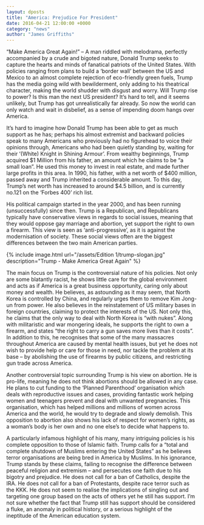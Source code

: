 ```yaml
---
layout: dposts
title: "America: Prejudice For President"
date: 2016-04-21 12:00:00 +0000
category: "news"
author: "James Griffiths"
---
```

“Make America Great Again!” – A man riddled with melodrama, perfectly accompanied by a crude and bigoted nature, Donald Trump seeks to capture the hearts and minds of fanatical patriots of the United States. With policies ranging from plans to build a ‘border wall’ between the US and Mexico to an almost complete rejection of eco-friendly green fuels, Trump has the media going wild with bewilderment, only adding to his theatrical character, making the world  shudder with disgust and worry. Will Trump rise to power? Is this man the next US president? It’s hard to tell, and it seems unlikely, but Trump has got unrealistically far already. So now the world can only watch and wait in disbelief, as a sense of impending doom hangs over America. 

It’s hard to imagine how Donald Trump has been able to get as much support as he has; perhaps his almost extremist and backward policies speak to many Americans who previously had no figurehead to voice their opinions through, Americans who had been quietly standing by, waiting for their ‘(White) Knight in Shining Armour’. From wealthy beginnings, Trump acquired $1 Million from his father, an amount which he claims to be “a small loan”. He used this money to invest in real estate, and made further large profits in this area. In 1990, his father, with a net worth of $400 million, passed away and Trump inherited a considerable amount. To this day, Trump’s net worth has increased to around $4.5 billion, and is currently no.121 on the ‘Forbes 400’ rich list. 

His political campaign started in the year 2000, and has been running (unsuccessfully) since then. Trump is a Republican, and Republicans typically have conservative views in regards to social issues, meaning that they would oppose gay marriage and abortion, yet support the right to own a firearm. This view is seen as ‘anti-progressive’, as it is against the modernisation of society. These social views often are the biggest differences between the two main American parties. 

{% include image.html url="/assets/Edition 1/trump-slogan.jpg" description="Trump - Make America Great Again" %}

The main focus on Trump is the controversial nature of his policies. Not only are some blatantly racist, he shows little care for the global environment and acts as if America is a great business opportunity, caring only about money and wealth. He believes, as astounding as it may seem, that North Korea is controlled by China, and regularly urges them to remove Kim Jong-un from power. He also believes in the reinstatement of US military bases in foreign countries, claiming to protect the interests of the US. Not only this, he claims that the only way to deal with North Korea is “with nukes”. Along with militaristic and war mongering ideals, he supports the right to own a firearm, and states “the right to carry a gun saves more lives than it costs”. In addition to this, he recognises that some of the many massacres throughout America are caused by mental health issues, but yet he does not wish to provide help or care for those in need, nor tackle the problem at its base – by abolishing the use of firearms by public citizens, and restricting gun trade across America. 

Another controversial topic surrounding Trump is his view on abortion. He is pro-life, meaning he does not think abortions should be allowed in any case. He plans to cut funding to the ‘Planned Parenthood’ organisation which deals with reproductive issues and cases, providing fantastic work helping women and teenagers prevent and deal with unwanted pregnancies. This organisation, which has helped millions and millions of women across America and the world, he would try to degrade and slowly demolish. This opposition to abortion also shows his lack of respect for women’s rights, as a woman’s body is her own and no one else’s to decide what happens to. 

A particularly infamous highlight of his many, many intriguing policies is his complete opposition to those of Islamic faith. Trump calls for a “total and complete shutdown of Muslims entering the United States” as he believes terror organisations are being bred in America by Muslims. In his ignorance, Trump stands by these claims, failing to recognise the difference between peaceful religion and extremism – and persecutes one faith due to his bigotry and prejudice. He does not call for a ban of Catholics, despite the IRA. He does not call for a ban of Protestants, despite race terror such as the KKK. He does not seem to realise the implications of singling out and targeting one group based on the acts of others yet he still has support. I’m not sure whether the fact that Trump still has support should be considered a fluke, an anomaly in political history, or a serious highlight of the ineptitude of the American education system. 

